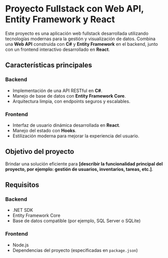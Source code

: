 # Proyecto Fullstack con Web API, Entity Framework y React

Este proyecto es una aplicación web fullstack desarrollada utilizando tecnologías modernas para la gestión y visualización de datos. Combina una **Web API** construida con **C#** y **Entity Framework** en el backend, junto con un frontend interactivo desarrollado en **React**.

## Características principales

### Backend
- Implementación de una API RESTful en **C#**.
- Manejo de base de datos con **Entity Framework Core**.
- Arquitectura limpia, con endpoints seguros y escalables.

### Frontend
- Interfaz de usuario dinámica desarrollada en **React**.
- Manejo del estado con **Hooks**.
- Estilización moderna para mejorar la experiencia del usuario.

## Objetivo del proyecto
Brindar una solución eficiente para **[describir la funcionalidad principal del proyecto, por ejemplo: gestión de usuarios, inventarios, tareas, etc.]**.

## Requisitos

### Backend
- .NET SDK
- Entity Framework Core
- Base de datos compatible (por ejemplo, SQL Server o SQLite)

### Frontend
- Node.js
- Dependencias del proyecto (especificadas en `package.json`)

